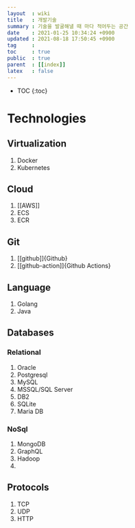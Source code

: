 ```yaml
---
layout  : wiki
title   : 개발기술
summary : 기술을 발굴해낼 때 마다 적어두는 공간
date    : 2021-01-25 10:34:24 +0900
updated : 2021-08-18 17:50:45 +0900
tag     : 
toc     : true
public  : true
parent  : [[index]] 
latex   : false
---
```

* TOC
{:toc}

# Technologies
## Virtualization
1. Docker
2. Kubernetes

## Cloud
1. [[AWS]]
2. ECS
3. ECR

## Git
1. [[github]]{Github}
2. [[github-action]]{Github Actions}

## Language
1. Golang
2. Java

## Databases
### Relational
1. Oracle
2. Postgresql
3. MySQL
4. MSSQL/SQL Server
5. DB2
6. SQLite
7. Maria DB

### NoSql
1. MongoDB
2. GraphQL
3. Hadoop
4. 

## Protocols
1. TCP
2. UDP
3. HTTP
